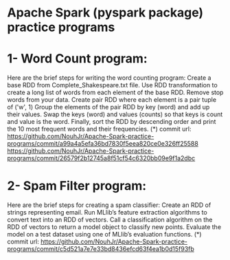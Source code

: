# Apache Spark (pyspark package) practice programs
  # 1- Word Count program:
  Here are the brief steps for writing the word counting program:
  Create a base RDD from Complete_Shakespeare.txt file.
  Use RDD transformation to create a long list of words from each element of the base RDD.
  Remove stop words from your data.
  Create pair RDD where each element is a pair tuple of ('w', 1)
  Group the elements of the pair RDD by key (word) and add up their values.
  Swap the keys (word) and values (counts) so that keys is count and value is the word.
  Finally, sort the RDD by descending order and print the 10 most frequent words and their frequencies.
  (*) commit url: https://github.com/NouhJr/Apache-Spark-practice-programs/commit/a99a4a5efa36bd7830f5eea820ce0e326ff25588
  https://github.com/NouhJr/Apache-Spark-practice-programs/commit/26579f2b12745a8f51cf54c6320bb09e9f1a2dbc
  
  # 2- Spam Filter program:
  Here are the brief steps for creating a spam classifier:
  Create an RDD of strings representing email.
  Run MLlib’s feature extraction algorithms to convert text into an RDD of vectors.
  Call a classification algorithm on the RDD of vectors to return a model object to classify new points.
  Evaluate the model on a test dataset using one of MLlib’s evaluation functions.
  (*) commit url: https://github.com/NouhJr/Apache-Spark-practice-programs/commit/c5d521a7e7e33bd8436efcd63f4ea1b0d15f93fb
